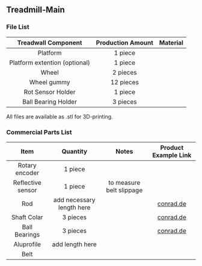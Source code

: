 ## Treadmill-Main
### File List
| Treadwall Component | Production Amount | Material |
| :---: | :---: | :---: |
| Platform | 1 piece |  |
| Platform extention (optional) | 1 piece |  |
| Wheel | 2 pieces |  |
| Wheel gummy | 12 pieces |  |
| Rot Sensor Holder | 1 piece |  |
| Ball Bearing Holder | 3 pieces |  |

All files are available as .stl for 3D-printing.

### Commercial Parts List
| Item | Quantity | Notes | Product Example Link |
| :---: | :---: | :---: | :---: |
| Rotary encoder | 1 piece |  |  |
| Reflective sensor | 1 piece | to measure belt slippage |  |
| Rod | add necessary length here |  | [conrad.de](https://www.conrad.de/de/p/silberstahl-welle-reely-o-x-l-6-mm-x-500-mm-237086.html) |
| Shaft Colar | 3 pieces |  | [conrad.de](https://www.conrad.de/de/p/famotec-stellring-sortiment-passend-fuer-welle-details-6-mm-m3-10-st-2106638.html?searchType=SearchRedirect) |
| Ball Bearings | 3 pieces |  | [conrad.de](https://www.conrad.de/de/p/reely-hk-0608-nadelhuelse-6-mm-10-mm-8-mm-217042.html) |
| Aluprofile | add length here |  |  |
| Belt |  |  |  |
